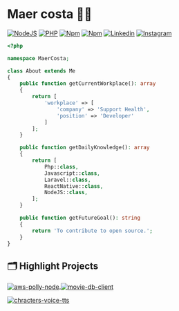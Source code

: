 # Maer costa :man_technologist:

[![NodeJS](https://img.shields.io/badge/NodeJS-Fan-FAC151.svg?logo=javascript&logoWidth=20)](https://github.com/aramunii)
[![PHP](https://img.shields.io/badge/Laravel-Fan-FAC151.svg?logo=laravel&logoWidth=20)](https://github.com/aramunii)
[![Npm](https://img.shields.io/badge/Npm-Fan-FAC151.svg?logo=npm&logoWidth=20)](https://github.com/aramunii)
[![Npm](https://img.shields.io/badge/React%20Native-Fan-FAC151.svg?logo=react&logoWidth=20)](https://github.com/aramunii)
[![Linkedin](https://img.shields.io/badge/LinkedIn-blue.svg?logo=Linkedin&logoWidth=20)](https://www.linkedin.com/in/warley-maer-costa-lacerda-3ba9b8166)
[![Instagram](https://img.shields.io/badge/Instagram-C13584.svg?logo=instagram&logoWidth=20&logoColor=white)](https://www.instagram.com/maercosta/)

```php
<?php

namespace MaerCosta;

class About extends Me
{
    public function getCurrentWorkplace(): array
    {
        return [
            'workplace' => [
                'company' => 'Support Health',
                'position' => 'Developer'         
            ]
        ];
    }

    public function getDailyKnowledge(): array
    {
        return [
            Php::class,
            Javascript::class,
            Laravel::class,
            ReactNative::class,
            NodeJS::class,
        ];
    }

    public function getFutureGoal(): string
    {
        return 'To contribute to open source.';
    }
}
```
## 🗂️ Highlight Projects

<a href="https://github.com/Aramunii/aws-polly-node">
  <img align="center" src="https://github-readme-stats.vercel.app/api/pin/?username=aramunii&repo=aws-polly-node&show_icons=true&line_height=27&title_color=6aa6f8&text_color=8a919a&icon_color=6aa6f8&bg_color=22272e" alt="aws-polly-node" />
</a>

<a href="https://github.com/Aramunii/movie-db-client">
  <img align="center" src="https://github-readme-stats.vercel.app/api/pin/?username=aramunii&repo=movie-db-client&show_icons=true&line_height=27&title_color=6aa6f8&text_color=8a919a&icon_color=6aa6f8&bg_color=22272e" alt="movie-db-client" />
</a>
<p>
<a href="https://github.com/Aramunii/characters-voice-tts">
  <img align="center" src="https://github-readme-stats.vercel.app/api/pin/?username=aramunii&repo=characters-voice-tts&show_icons=true&line_height=27&title_color=6aa6f8&text_color=8a919a&icon_color=6aa6f8&bg_color=22272e" alt="chracters-voice-tts" />
</a>


